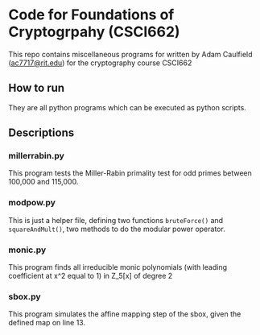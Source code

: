 # Code for Foundations of Cryptogrpahy (CSCI662)
This repo contains miscellaneous programs for written by Adam Caulfield (ac7717@rit.edu) for the cryptography course CSCI662

## How to run
They are all python programs which can be executed as python scripts.

## Descriptions

### millerrabin.py
This program tests the Miller-Rabin primality test for odd primes between 100,000 and 115,000.

### modpow.py
This is just a helper file, defining two functions `bruteForce()` and `squareAndMult()`, two methods to do the modular power operator.

### monic.py
This program finds all irreducible monic polynomials (with leading coefficient at x^2 equal to 1) in Z_5[x] of degree 2

### sbox.py
This program simulates the affine mapping step of the sbox, given the defined map on line 13.
